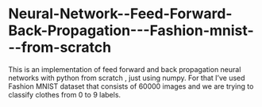 # Neural-Network--Feed-Forward-Back-Propagation---Fashion-mnist---from-scratch

This is an implementation of feed forward and back propagation neural networks with python 	from scratch , just using numpy. For that I’ve used Fashion MNIST dataset  that consists of 60000 images and we are trying to classify clothes from 0 to 9 labels. 
